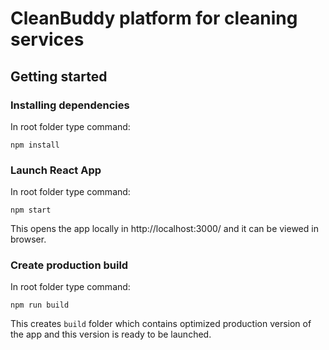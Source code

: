 # CleanBuddy platform for cleaning services

## Getting started

### Installing dependencies

In root folder type command:

```
npm install
```

### Launch React App

In root folder type command:

```
npm start
```

This opens the app locally in http://localhost:3000/
and it can be viewed in browser.

### Create production build

In root folder type command:

```
npm run build
```

This creates `build` folder which contains optimized production
version of the app and this version is ready to be launched.
